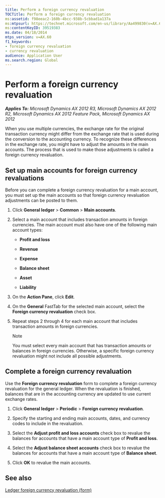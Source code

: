 ```yaml
---
title: Perform a foreign currency revaluation
TOCTitle: Perform a foreign currency revaluation
ms:assetid: f98eeac2-160b-4bcc-938b-5cbbad1a137a
ms:mtpsurl: https://technet.microsoft.com/en-us/library/Aa499830(v=AX.60)
ms:contentKeyID: 39519383
ms.date: 04/18/2014
mtps_version: v=AX.60
f1_keywords:
- foreign currency revaluation
- currency revaluation
audience: Application User
ms.search.region: Global
---
```


# Perform a foreign currency revaluation 


_**Applies To:** Microsoft Dynamics AX 2012 R3, Microsoft Dynamics AX 2012 R2, Microsoft Dynamics AX 2012 Feature Pack, Microsoft Dynamics AX 2012_

When you use multiple currencies, the exchange rate for the original transaction currency might differ from the exchange rate that is used during the conversion to the accounting currency. To recognize these differences in the exchange rate, you might have to adjust the amounts in the main accounts. The process that is used to make those adjustments is called a foreign currency revaluation.

## Set up main accounts for foreign currency revaluations

Before you can complete a foreign currency revaluation for a main account, you must set up the main accounts so that foreign currency revaluation adjustments can be posted to them.

1.  Click **General ledger** \> **Common** \> **Main accounts**.

2.  Select a main account that includes transaction amounts in foreign currencies. The main account must also have one of the following main account types:
    
      - **Profit and loss**
    
      - **Revenue**
    
      - **Expense**
    
      - **Balance sheet**
    
      - **Asset**
    
      - **Liability**

3.  On the **Action Pane**, click **Edit**.

4.  On the **General** FastTab for the selected main account, select the **Foreign currency revaluation** check box.

5.  Repeat steps 2 through 4 for each main account that includes transaction amounts in foreign currencies.
    

    > [!NOTE]
    > <P>You must select every main account that has transaction amounts or balances in foreign currencies. Otherwise, a specific foreign currency revaluation might not include all possible adjustments.</P>



## Complete a foreign currency revaluation

Use the **Foreign currency revaluation** form to complete a foreign currency revaluation for the general ledger. When the revaluation is finished, balances that are in the accounting currency are updated to use current exchange rates.

1.  Click **General ledger** \> **Periodic** \> **Foreign currency revaluation**.

2.  Specify the starting and ending main accounts, dates, and currency codes to include in the revaluation.

3.  Select the **Adjust profit and loss accounts** check box to revalue the balances for accounts that have a main account type of **Profit and loss**.

4.  Select the **Adjust balance sheet accounts** check box to revalue the balances for accounts that have a main account type of **Balance sheet**.

5.  Click **OK** to revalue the main accounts.

## See also

[Ledger foreign currency revaluation (form)](https://technet.microsoft.com/en-us/library/aa573388\(v=ax.60\))

  


